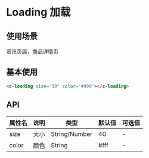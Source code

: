 # Loading 加载
## 使用场景
资讯页面，商品详情页

## 基本使用

```html
<c-loading size="30" color="#999"></c-loading>
```


## API
 
属性名 | 说明 | 类型 | 默认值 | 可选值
-|-|-|-|-
size | 大小 | String/Number | 40 | -
color | 颜色 | String | #fff | -